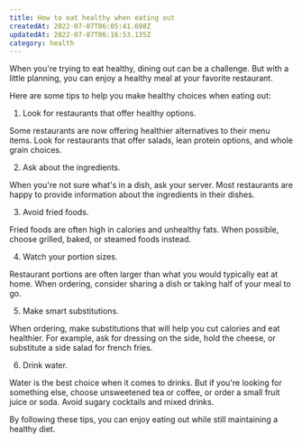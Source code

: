 ```yaml
---
title: How to eat healthy when eating out
createdAt: 2022-07-07T06:05:41.698Z
updatedAt: 2022-07-07T06:16:53.135Z
category: health
---
```


When you're trying to eat healthy, dining out can be a challenge. But with a little planning, you can enjoy a healthy meal at your favorite restaurant.

Here are some tips to help you make healthy choices when eating out:

1. Look for restaurants that offer healthy options.

Some restaurants are now offering healthier alternatives to their menu items. Look for restaurants that offer salads, lean protein options, and whole grain choices.

2. Ask about the ingredients.

When you're not sure what's in a dish, ask your server. Most restaurants are happy to provide information about the ingredients in their dishes.

3. Avoid fried foods.

Fried foods are often high in calories and unhealthy fats. When possible, choose grilled, baked, or steamed foods instead.

4. Watch your portion sizes.

Restaurant portions are often larger than what you would typically eat at home. When ordering, consider sharing a dish or taking half of your meal to go.

5. Make smart substitutions.

When ordering, make substitutions that will help you cut calories and eat healthier. For example, ask for dressing on the side, hold the cheese, or substitute a side salad for french fries.

6. Drink water.

Water is the best choice when it comes to drinks. But if you're looking for something else, choose unsweetened tea or coffee, or order a small fruit juice or soda. Avoid sugary cocktails and mixed drinks.

By following these tips, you can enjoy eating out while still maintaining a healthy diet.
